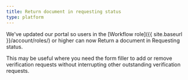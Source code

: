 ```yaml
---
title: Return document in requesting status
type: platform
---
```


We've updated our portal so users in the [Workflow role]({{ site.baseurl }}/account/roles/) or higher can now Return a document in Requesting status.

This may be useful where you need the form filler to add or remove verification requests without interrupting other outstanding verification requests.